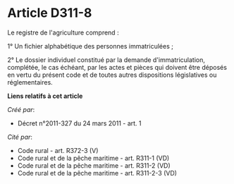# Article D311-8

Le registre de l'agriculture comprend :

1° Un fichier alphabétique des personnes immatriculées ;

2° Le dossier individuel constitué par la demande d'immatriculation, complétée, le cas échéant, par les actes et pièces qui
doivent être déposés en vertu du présent code et de toutes autres dispositions législatives ou réglementaires.

**Liens relatifs à cet article**

_Créé par_:

  - Décret n°2011-327 du 24 mars 2011 - art. 1

_Cité par_:

  - Code rural - art. R372-3 (V)
  - Code rural et de la pêche maritime - art. R311-1 (VD)
  - Code rural et de la pêche maritime - art. R311-2 (VD)
  - Code rural et de la pêche maritime - art. R311-2-3 (VD)
